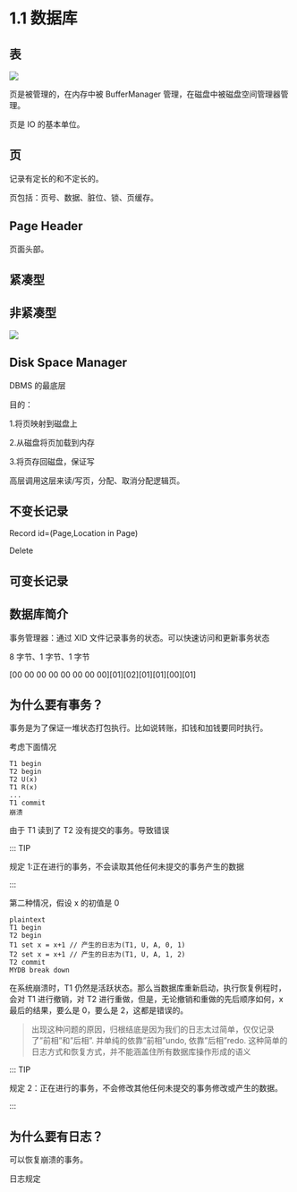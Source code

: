 # 1.1 数据库

## 表

![](https://csnotes.oss-cn-beijing.aliyuncs.com/photos/%E8%A1%A8%E7%BB%93%E6%9E%84.drawio.png)

页是被管理的，在内存中被 BufferManager 管理，在磁盘中被磁盘空间管理器管理。

页是 IO 的基本单位。

## 页

记录有定长的和不定长的。

页包括：页号、数据、脏位、锁、页缓存。

## Page Header

页面头部。

## 紧凑型

## 非紧凑型

![](https://csnotes.oss-cn-beijing.aliyuncs.com/photos/DBMS.drawio.png)

## Disk Space Manager

DBMS 的最底层

目的：

1.将页映射到磁盘上

2.从磁盘将页加载到内存

3.将页存回磁盘，保证写

高层调用这层来读/写页，分配、取消分配逻辑页。

## 不变长记录

Record id=(Page,Location in Page)

Delete

## 可变长记录





## 数据库简介

事务管理器：通过 XID 文件记录事务的状态。可以快速访问和更新事务状态

8 字节、1 字节、1 字节

[00 00 00 00 00 00 00 00]\[01\]\[02\]\[01\]\[01\]\[00\]\[01\]

## 为什么要有事务？

事务是为了保证一堆状态打包执行。比如说转账，扣钱和加钱要同时执行。

考虑下面情况

```
T1 begin
T2 begin
T2 U(x)
T1 R(x)
...
T1 commit
崩溃
```

由于 T1 读到了 T2 没有提交的事务。导致错误

::: TIP

规定 1:正在进行的事务，不会读取其他任何未提交的事务产生的数据

:::



第二种情况，假设 x 的初值是 0

```
plaintext
T1 begin
T2 begin
T1 set x = x+1 // 产生的日志为(T1, U, A, 0, 1)
T2 set x = x+1 // 产生的日志为(T1, U, A, 1, 2)
T2 commit
MYDB break down
```

在系统崩溃时，T1 仍然是活跃状态。那么当数据库重新启动，执行恢复例程时，会对 T1 进行撤销，对 T2 进行重做，但是，无论撤销和重做的先后顺序如何，x 最后的结果，要么是 0，要么是 2，这都是错误的。

> 出现这种问题的原因，归根结底是因为我们的日志太过简单，仅仅记录了”前相”和”后相”. 并单纯的依靠”前相”undo, 依靠”后相”redo. 这种简单的日志方式和恢复方式，并不能涵盖住所有数据库操作形成的语义

::: TIP

规定 2：正在进行的事务，不会修改其他任何未提交的事务修改或产生的数据。

:::

## 为什么要有日志？

可以恢复崩溃的事务。

日志规定